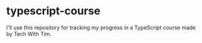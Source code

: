 # typescript-course
I'll use this repository for tracking my progress in a TypeScript course made by Tech With Tim.
